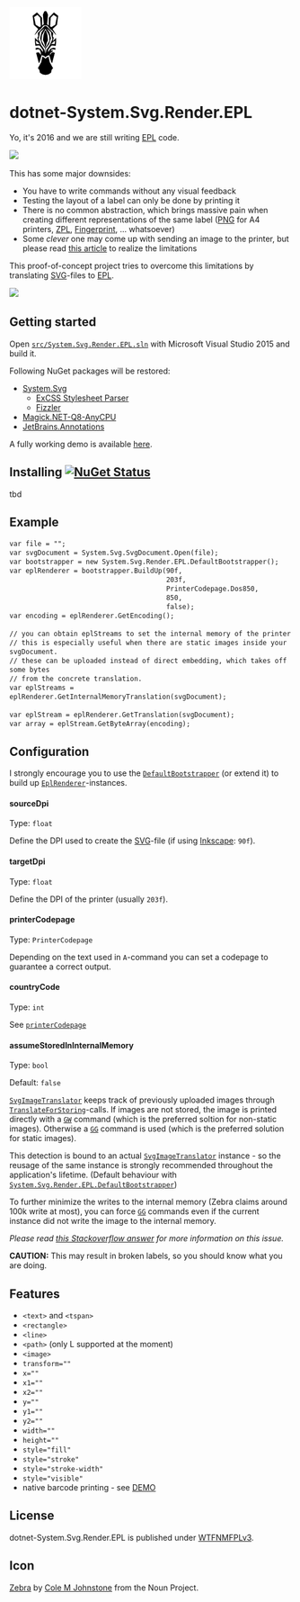 ![Icon](assets/icon.png)
# dotnet-System.Svg.Render.EPL

Yo, it's 2016 and we are still writing [EPL](https://en.wikipedia.org/wiki/Eltron_Programming_Language) code.

![](https://media.giphy.com/media/YA6dmVW0gfIw8/giphy.gif)

This has some major downsides:
- You have to write commands without any visual feedback
- Testing the layout of a label can only be done by printing it
- There is no common abstraction, which brings massive pain when creating different representations of the same label ([PNG](https://en.wikipedia.org/wiki/Portable_Network_Graphics) for A4 printers, [ZPL](https://en.wikipedia.org/wiki/ZPL_programming_language), [Fingerprint](http://apps.intermec.com/downloads/eps_man/937-023-003/Default.htm), ... whatsoever)
- Some *clever* one may come up with sending an image to the printer, but please read [this article](http://web.archive.org/web/20150306101851/http://nicholas.piasecki.name/blog/2009/03/sending-raw-epl2-directly-to-a-zebra-lp2844-via-c) to realize the limitations

This proof-of-concept project tries to overcome this limitations by translating [SVG](https://en.wikipedia.org/wiki/Scalable_Vector_Graphics)-files to [EPL](https://en.wikipedia.org/wiki/Eltron_Programming_Language).

![](https://media.giphy.com/media/1rpg1ZDVKcdSo/giphy.gif)

## Getting started

Open [`src/System.Svg.Render.EPL.sln`](src/System.Svg.Render.EPL.sln) with Microsoft Visual Studio 2015 and build it.

Following NuGet packages will be restored:
- [System.Svg](https://www.nuget.org/packages/System.Svg)
  - [ExCSS Stylesheet Parser](https://www.nuget.org/packages/ExCSS/2.0.5)
  - [Fizzler](https://www.nuget.org/packages/Fizzler)
- [Magick.NET-Q8-AnyCPU](https://www.nuget.org/packages/Magick.NET-Q8-AnyCPU)
- [JetBrains.Annotations](https://www.nuget.org/packages/JetBrains.Annotations)

A fully working demo is available [here](https://github.com/dittodhole/dotnet-System.Svg.Render.EPL/tree/demo).

## Installing [![NuGet Status](http://img.shields.io/nuget/v/System.Svg.Render.EPL.svg?style=flat)](https://www.nuget.org/packages/System.Svg.Render.EPL/)

tbd

## Example

```
var file = "";
var svgDocument = System.Svg.SvgDocument.Open(file);
var bootstrapper = new System.Svg.Render.EPL.DefaultBootstrapper();
var eplRenderer = bootstrapper.BuildUp(90f,
                                       203f,
                                       PrinterCodepage.Dos850,
                                       850,
                                       false);
var encoding = eplRenderer.GetEncoding();

// you can obtain eplStreams to set the internal memory of the printer
// this is especially useful when there are static images inside your svgDocument.
// these can be uploaded instead of direct embedding, which takes off some bytes
// from the concrete translation.
var eplStreams = eplRenderer.GetInternalMemoryTranslation(svgDocument);

var eplStream = eplRenderer.GetTranslation(svgDocument);
var array = eplStream.GetByteArray(encoding);
```

## Configuration

I strongly encourage you to use the [`DefaultBootstrapper`](src/System.Svg.Render.EPL/DefaultBootstrapper.cs) (or extend it) to build up [`EplRenderer`](src/System.Svg.Render.EPL/EplRenderer.cs)-instances.

#### sourceDpi
Type: `float`

Define the DPI used to create the [SVG](https://en.wikipedia.org/wiki/Scalable_Vector_Graphics)-file (if using [Inkscape](https://inkscape.org): `90f`).

#### targetDpi
Type: `float`

Define the DPI of the printer (usually `203f`).

#### printerCodepage
Type: `PrinterCodepage`

Depending on the text used in `A`-command you can set a codepage to guarantee a correct output.

#### countryCode
Type: `int`

See [`printerCodepage`](#printercodepage)

#### assumeStoredInInternalMemory
Type: `bool`

Default: `false`

[`SvgImageTranslator`](src/System.Svg.Render.EPL/SvgImageTranslator.cs) keeps track of previously uploaded images through [`TranslateForStoring`](src/System.Svg.Render.EPL/SvgImageTranslator.cs#L127)-calls. If images are not stored, the image is printed directly with a [`GW`](http://support.zebra.com/cpws/docs/eltron/epl2/GW_Command.pdf) command (which is the preferred soltion for non-static images). Otherwise a [`GG`](http://support.zebra.com/cpws/docs/eltron/epl2/GG_Command.pdf) command is used (which is the preferred solution for static images).

This detection is bound to an actual [`SvgImageTranslator`](src/System.Svg.Render.EPL/SvgImageTranslator.cs) instance - so the reusage of the same instance is strongly recommended throughout the application's lifetime. (Default behaviour with [`System.Svg.Render.EPL.DefaultBootstrapper`](src/System.Svg.Render.EPL/DefaultBootstrapper.cs))

To further minimize the writes to the internal memory (Zebra claims around 100k write at most), you can force [`GG`](http://support.zebra.com/cpws/docs/eltron/epl2/GG_Command.pdf) commands even if the current instance did not write the image to the internal memory.

*Please read [this Stackoverflow answer](http://stackoverflow.com/a/18559256/57508) for more information on this issue.*

**CAUTION:** This may result in broken labels, so you should know what you are doing.

## Features

- `<text>` and `<tspan>`
- `<rectangle>`
- `<line>`
- `<path>` (only L supported at the moment)
- `<image>`
- `transform=""`
- `x=""`
- `x1=""`
- `x2=""`
- `y=""`
- `y1=""`
- `y2=""`
- `width=""`
- `height=""`
- `style="fill"`
- `style="stroke"`
- `style="stroke-width"`
- `style="visible"`
- native barcode printing - see [DEMO](https://github.com/dittodhole/dotnet-System.Svg.Render.EPL/tree/demo)

## License

dotnet-System.Svg.Render.EPL is published under [WTFNMFPLv3](https://github.com/dittodhole/WTFNMFPLv3).

## Icon

[Zebra](https://thenounproject.com/term/zebra/201040/) by [Cole M Johnstone](https://thenounproject.com/colemjohnstone) from the Noun Project.
